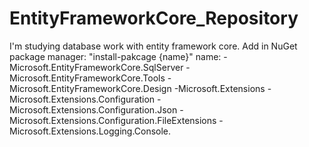 # EntityFrameworkCore_Repository
I'm studying database work with entity framework core.
Add in NuGet package manager:
  "install-pakcage {name}"
  name:
  -Microsoft.EntityFrameworkCore.SqlServer
  -Microsoft.EntityFrameworkCore.Tools
  -Microsoft.EntityFrameworkCore.Design
  -Microsoft.Extensions
  -Microsoft.Extensions.Configuration
  -Microsoft.Extensions.Configuration.Json
  -Microsoft.Extensions.Configuration.FileExtensions
  -Microsoft.Extensions.Logging.Console.
